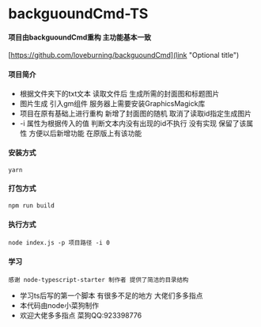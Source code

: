 # backguoundCmd-TS

#### 项目由backguoundCmd重构 主功能基本一致 
[https://github.com/loveburning/backguoundCmd](link "Optional title")

#### 项目简介
* 根据文件夹下的txt文本 读取文件后 生成所需的封面图和标题图片
* 图片生成 引入gm组件 服务器上需要安装GraphicsMagick库
* 项目在原有基础上进行重构 新增了封面图的随机 取消了读取id指定生成图片
* -i 属性为根据传入的值 判断文本内没有出现的id不执行 没有实现 保留了该属性 方便以后新增功能 在原版上有该功能

#### 安装方式
```
yarn
```

#### 打包方式
```
npm run build
```

#### 执行方式
```
node index.js -p 项目路径 -i 0 
```

#### 学习
```
感谢 node-typescript-starter 制作者 提供了简洁的目录结构
```
* 学习ts后写的第一个脚本 有很多不足的地方 大佬们多多指点
* 本代码由node小菜狗制作
* 欢迎大佬多多指点 菜狗QQ:923398776

